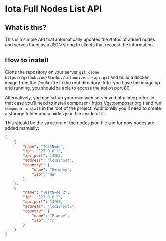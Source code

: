 # Iota Full Nodes List API

## What is this?

This is a simple API that automatically updates the status of added nodes and serves them as a JSON string to clients that request the information.

## How to install

Clone the repository on your server `git clone https://github.com/Stoykov/iotauniverse-api.git` and build a docker image from the Dockerfile in the root directory. After you have the image up and running, you should be able to access the api on port 80

Alternatively, you can set up your own web server and php interpreter. In that case you'll need to install composer ( https://getcomposer.org ) and run `composer install` in the root of the project. Additionally you'll need to create a storage folder and a nodes.json file inside of it. 

This should be the structure of the nodes.json file and for now nodes are added manually:

```json
[
    {
        "name": "TestNode",
        "ip": "127.0.0.1",
        "api_port": 14265,
        "address": "localhost",
        "country": {
            "name": "Germany",
            "iso": "de"
        }
    },
    {
        "name": "TestNode 2",
        "ip": "127.0.0.2",
        "api_port": 14265,
        "address": "localhost2",
        "country": {
            "name": "France",
            "iso": "fr"
        }
    }
]
```